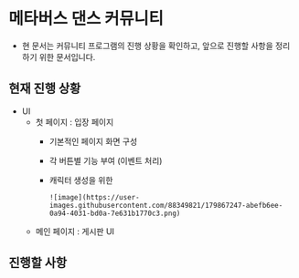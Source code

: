 
# 메타버스 댄스 커뮤니티

* 현 문서는 커뮤니티 프로그램의 진행 상황을 확인하고, 앞으로 진행할 사항을 정리하기 위한 문서입니다. 

##  현재 진행 상황

* UI
  * 첫 페이지 : 입장 페이지
    - 기본적인 페이지 화면 구성
    - 각 버튼별 기능 부여 (이벤트 처리)
    - 캐릭터 생성을 위한

          ![image](https://user-images.githubusercontent.com/88349821/179867247-abefb6ee-0a94-4031-bd0a-7e631b1770c3.png)

  * 메인 페이지 : 게시판 UI



## 진행할 사항
